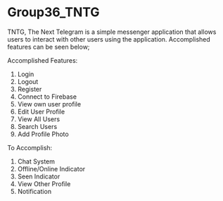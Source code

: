 # Group36_TNTG
TNTG, The Next Telegram is a simple messenger application that allows users to interact with other users using the application. Accomplished features can be seen below;


Accomplished Features:
1. Login
2. Logout
3. Register
4. Connect to Firebase
5. View own user profile
6. Edit User Profile
7. View All Users
8. Search Users
9. Add Profile Photo


To Accomplish:
1. Chat System
2. Offline/Online Indicator
3. Seen Indicator
4. View Other Profile
5. Notification
